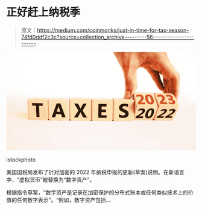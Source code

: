 # 正好赶上纳税季

> 原文：<https://medium.com/coinmonks/just-in-time-for-tax-season-74fd0ddf2c3c?source=collection_archive---------56----------------------->

![](img/2d23be2e23e8edd49b963467d910f0e3.png)

istockphoto

美国国税局发布了针对加密的 2022 年纳税申报的更新(草案)说明。在新语言中，“虚拟货币”被替换为“数字资产”。

根据指令草案，“数字资产是记录在加密保护的分布式账本或任何类似技术上的价值的任何数字表示”。“例如，数字资产包括…